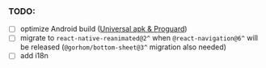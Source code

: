 ### TODO:

 - [ ] optimize Android build ([Universal apk & Proguard](https://reactnative.dev/docs/signed-apk-android))
 - [ ] migrate to `react-native-reanimated@2^` when `@react-navigation@6^` will be released (`@gorhom/bottom-sheet@3^` migration also needed)
 - [ ] add i18n
